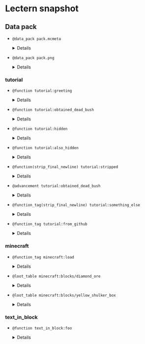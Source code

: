 # Lectern snapshot

## Data pack

- `@data_pack pack.mcmeta`

  <details>

  ```json
  {
    "pack": {
      "pack_format": 9,
      "description": ""
    }
  }
  ```

  </details>

- `@data_pack pack.png`

  <details>

  ![data_pack.png](pack.png)

  </details>

### tutorial

- `@function tutorial:greeting`

  <details>

  ```mcfunction
  say This is added before.
  say Hello, world!
  say This is added afterwards.
  ```

  </details>

- `@function tutorial:obtained_dead_bush`

  <details>

  ```mcfunction
  say You obtained a dead bush!
  ```

  </details>

- `@function tutorial:hidden`

  <details>

  ```mcfunction
  say This will not appear in the rendered markdown.
  ```

  </details>

- `@function tutorial:also_hidden`

  <details>

  ```mcfunction
  say This is also hidden.
  ```

  </details>

- `@function(strip_final_newline) tutorial:stripped`

  <details>

  ```mcfunction
  say This function doesn't have a final newline.
  ```

  </details>

- `@advancement tutorial:obtained_dead_bush`

  <details>

  ```json
  {
    "criteria": {
      "dead_bush": {
        "trigger": "minecraft:inventory_changed",
        "conditions": {
          "items": [
            {
              "item": "minecraft:dead_bush"
            }
          ]
        }
      }
    },
    "requirements": [
      [
        "dead_bush"
      ]
    ],
    "rewards": {
      "function": "tutorial:obtained_dead_bush"
    }
  }
  ```

  </details>

- `@function_tag(strip_final_newline) tutorial:something_else`

  <details>

  ```json
  {
    "values": ["tutorial:stripped"]
  }
  ```

  </details>

- `@function_tag tutorial:from_github`

  <details>

  ```json
  say foo
  ```

  </details>

### minecraft

- `@function_tag minecraft:load`

  <details>

  ```json
  {
    "values": [
      "tutorial:greeting",
      "#tutorial:something_else"
    ]
  }
  ```

  </details>

- `@loot_table minecraft:blocks/diamond_ore`

  <details>

  ```json
  {
    "pools": [
      {
        "rolls": 1,
        "entries": [
          {
            "type": "minecraft:item",
            "name": "minecraft:dead_bush"
          }
        ]
      }
    ]
  }
  ```

  </details>

- `@loot_table minecraft:blocks/yellow_shulker_box`

  <details>

  ```json
  {
    "type": "minecraft:block",
    "pools": [
      {
        "rolls": 1,
        "entries": [
          {
            "type": "minecraft:alternatives",
            "children": [
              {
                "type": "minecraft:dynamic",
                "name": "minecraft:contents",
                "conditions": [
                  {
                    "condition": "minecraft:match_tool",
                    "predicate": {
                      "item": "minecraft:air",
                      "nbt": "{drop_contents:1b}"
                    }
                  }
                ]
              },
              {
                "type": "minecraft:item",
                "name": "minecraft:yellow_shulker_box",
                "functions": [
                  {
                    "function": "minecraft:copy_name",
                    "source": "block_entity"
                  },
                  {
                    "function": "minecraft:copy_nbt",
                    "source": "block_entity",
                    "ops": [
                      {
                        "source": "Lock",
                        "target": "BlockEntityTag.Lock",
                        "op": "replace"
                      },
                      {
                        "source": "LootTable",
                        "target": "BlockEntityTag.LootTable",
                        "op": "replace"
                      },
                      {
                        "source": "LootTableSeed",
                        "target": "BlockEntityTag.LootTableSeed",
                        "op": "replace"
                      }
                    ]
                  },
                  {
                    "function": "minecraft:set_contents",
                    "entries": [
                      {
                        "type": "minecraft:dynamic",
                        "name": "minecraft:contents"
                      }
                    ]
                  }
                ]
              }
            ]
          }
        ]
      }
    ]
  }
  ```

  </details>

### text_in_block

- `@function text_in_block:foo`

  <details>

  ```mcfunction
  say foo
  ```

  </details>
